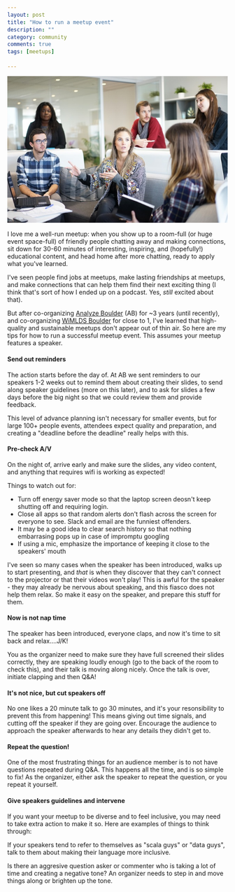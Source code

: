 ```yaml
---
layout: post
title: "How to run a meetup event"
description: ""
category: community
comments: true
tags: [meetups]

---
```

![people-talking](/images/people-talking.jpg)

I love me a well-run meetup: when you show up to a room-full (or huge event space-full) of friendly people chatting away and making connections, sit down for 30-60 minutes of interesting, inspiring, and (hopefully!) educational content, and head home after more chatting, ready to apply what you've learned.

I've seen people find jobs at meetups, make lasting friendships at meetups, and make connections that can help them find their next exciting thing (I think that's sort of how I ended up on a podcast. Yes, *still* excited about that).

But after co-organizing [Analyze Boulder](http://www.meetup.com/Analyze-Boulder/) (AB) for ~3 years (until recently), and co-organizing [WiMLDS Boulder](https://www.meetup.com/Boulder-Women-in-Machine-Learning-and-Data-Science/) for close to 1, I've learned that high-quality and sustainable meetups don't appear out of thin air. So here are my tips for how to run a successful meetup event. This assumes your meetup features a speaker.

#### Send out reminders
The action starts before the day of. At AB we sent reminders to our speakers 1-2 weeks out to remind them about creating their slides, to send along speaker guidelines (more on this later), and to ask for slides a few days before the big night so that we could review them and provide feedback.

This level of advance planning isn't necessary for smaller events, but for large 100+ people events, attendees expect quality and preparation, and creating a "deadline before the deadline" really helps with this.

#### Pre-check A/V
On the night of, arrive early and make sure the slides, any video content, and anything that requires wifi is working as expected!

Things to watch out for:

- Turn off energy saver mode so that the laptop screen deosn't keep shutting off and requiring login.
- Close all apps so that random alerts don't flash across the screen for everyone to see. Slack and email are the funniest offenders.
- It may be a good idea to clear search history so that nothing embarrasing pops up in case of impromptu googling
- If using a mic, emphasize the importance of keeping it close to the speakers' mouth

I've seen so many cases when the speaker has been introduced, walks up to start presenting, and *that* is when they discover that they can't connect to the projector or that their videos won't play! This is awful for the speaker - they may already be nervous about speaking, and this fiasco does not help them relax. So make it easy on the speaker, and prepare this stuff for them.

#### Now is not nap time
The speaker has been introduced, everyone claps, and now it's time to sit back and relax....J/K! 

You as the organizer need to make sure they have full screened their slides correctly, they are speaking loudly enough (go to the back of the room to check this), and their talk is moving along nicely. Once the talk is over, initiate clapping and then Q&A!

#### It's not nice, but cut speakers off
No one likes a 20 minute talk to go 30 minutes, and it's your resonsibility to prevent this from happening! This means giving out time signals, and cutting off the speaker if they are going over. Encourage the audience to approach the speaker afterwards to hear any details they didn't get to. 

#### Repeat the question!
One of the most frustrating things for an audience member is to not have questions repeated during Q&A. This happens all the time, and is so simple to fix! As the organizer, either ask the speaker to repeat the question, or you repeat it yourself.

#### Give speakers guidelines and intervene
If you want your meetup to be diverse and to feel inclusive, you may need to take extra action to make it so. Here are examples of things to think through:

If your speakers tend to refer to themselves as "scala guys" or "data guys", talk to them about making their language more inclusive.

Is there an aggresive question asker or commenter who is taking a lot of time and creating a negative tone? An organizer needs to step in and move things along or brighten up the tone.


